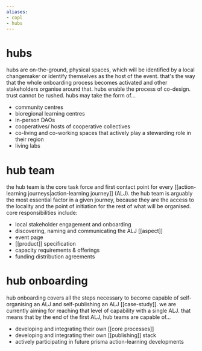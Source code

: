 ```yaml
---
aliases:
- copl
- hubs
---
```


# hubs
hubs are on-the-ground, physical spaces, which will be identified by a local changemaker or identify themselves as the host of the event. that's the way that the whole onboarding process becomes activated and other stakeholders organise around that. hubs enable the process of co-design. trust cannot be rushed. hubs may take the form of...

- community centres
- bioregional learning centres
- in-person DAOs
- cooperatives/ hosts of cooperative collectives
- co-living and co-working spaces that actively play a stewarding role in their region
- living labs
# hub team
the hub team is the core task force and first contact point for every [[action-learning journeys|action-learning journey]] (ALJ). the hub team is arguably the most essential factor in a given journey, because they are the access to the locality and the point of initiation for the rest of what will be organised. core responsibilities include:

- local stakeholder engagement and onboarding
- discovering, naming and communicating the ALJ [[aspect]]
- event page
- [[product]] specification 
- capacity requirements & offerings
- funding distribution agreements
# hub onboarding
hub onboarding covers all the steps necessary to become capable of self-organising an ALJ and self-publishing an ALJ [[case-study]]. we are currently aiming for reaching that level of capability with a single ALJ. that means that by the end of the first ALJ, hub teams are capable of... 

- developing and integrating their own [[core processes]]
- developing and integrating their own [[publishing]] stack 
- actively participating in future prisma action-learning developments

